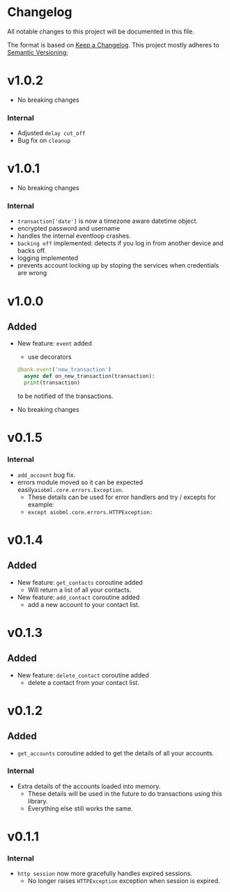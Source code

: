 # Changelog

All notable changes to this project will be documented in this file.

The format is based on [Keep a Changelog](https://keepachangelog.com/en/1.0.0/).
This project mostly adheres to [Semantic Versioning](https://semver.org/spec/v2.0.0.html);

# v1.0.2
- No breaking changes

### Internal
- Adjusted `delay cut_off`
- Bug fix on `cleanup`

# v1.0.1
- No breaking changes

### Internal
- `transaction['date']` is now a timezone aware datetime object.
- encrypted password and username
- handles the internal eventloop crashes.
- `backing off` implemented: detects if you log in from another device and backs off.
- logging implemented
- prevents account locking up by stoping the services when credentials are wrong


# v1.0.0

## Added

- New feature: `event` added
  - use decorators
  ```py
  @bank.event('new_transaction')
	async def on_new_transaction(transaction):
    print(transaction)
  ```
  to be notified of the transactions.

- No breaking changes

# v0.1.5

### Internal
- `add_account` bug fix.
- errors module moved so it can be expected easily`aiobml.core.errors.Exception`.
  - These details can be used for error handlers and try / excepts for example:
  - `except aiobml.core.errors.HTTPException:`

# v0.1.4

## Added

- New feature: `get_contacts` coroutine added
  - Will return a list of all your contacts.
- New feature: `add_contact` coroutine added
  - add a new account to your contact list.

# v0.1.3

## Added

- New feature: `delete_contact` coroutine added
  - delete a contact from your contact list.

# v0.1.2

## Added

- `get_accounts` coroutine added to get the details of all your accounts.

### Internal

- Extra details of the accounts loaded into memory.
  - These details will be used in the future to do transactions using this library.
  - Everything else still works the same.

# v0.1.1

### Internal

- `http session` now more gracefully handles expired sessions.
  - No longer raises `HTTPException` exception when session is expired.

